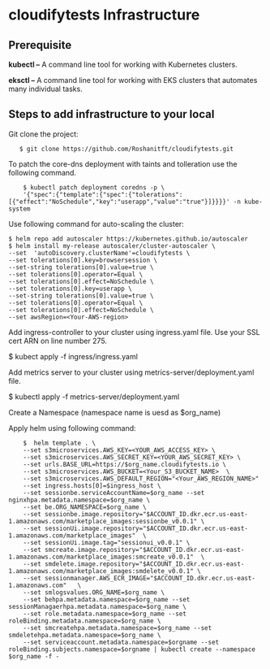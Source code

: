 # cloudifytests Infrastructure


## Prerequisite
**kubectl –** A command line tool for working with Kubernetes clusters.

**eksctl –** A command line tool for working with EKS clusters that automates many individual tasks.



## Steps to add infrastructure to your local

Git clone the project:

       $ git clone https://github.com/Roshanitft/cloudifytests.git
       
To patch the core-dns deployment with taints and tolleration use the following command.

        $ kubectl patch deployment coredns -p \
        '{"spec":{"template":{"spec":{"tolerations":[{"effect":"NoSchedule","key":"userapp","value":"true"}]}}}}' -n kube-system
        
        
Use following command for auto-scaling the cluster:

    $ helm repo add autoscaler https://kubernetes.github.io/autoscaler
    $ helm install my-release autoscaler/cluster-autoscaler \
    --set  'autoDiscovery.clusterName'=cloudifytests \
    --set tolerations[0].key=browsersession \
    --set-string tolerations[0].value=true \
    --set tolerations[0].operator=Equal \
    --set tolerations[0].effect=NoSchedule \
    --set tolerations[0].key=userapp \
    --set-string tolerations[0].value=true \ 
    --set tolerations[0].operator=Equal \
    --set tolerations[0].effect=NoSchedule \
    --set awsRegion=<Your-AWS-region>
        
        
Add ingress-controller to your cluster using ingress.yaml file. Use your SSL cert ARN on line number 275.

   $ kubect apply -f ingress/ingress.yaml
   
   
   
Add metrics server to your cluster using metrics-server/deployment.yaml file.

   $ kubectl apply -f metrics-server/deployment.yaml
   
 
Create a Namespace (namespace name is uesd as $org_name)


Apply helm using following command:

        $  helm template . \
        --set s3microservices.AWS_KEY=<YOUR_AWS_ACCESS_KEY> \
        --set s3microservices.AWS_SECRET_KEY=<YOUR_AWS_SECRET_KEY> \
        --set urls.BASE_URL=https://$org_name.cloudifytests.io \
        --set s3microservices.AWS_BUCKET=<Your_S3_BUCKET_NAME>  \
        --set s3microservices.AWS_DEFAULT_REGION="<Your_AWS_REGION_NAME>"
        --set ingress.hosts[0]=$ingress_host \
        --set sessionbe.serviceAccountName=$org_name --set nginxhpa.metadata.namespace=$org_name \
        --set be.ORG_NAMESPACE=$org_name \
        --set sessionbe.image.repository="$ACCOUNT_ID.dkr.ecr.us-east-1.amazonaws.com/marketplace_images:sessionbe_v0.0.1" \
        --set sessionUi.image.repository="$ACCOUNT_ID.dkr.ecr.us-east-1.amazonaws.com/marketplace_images"  \
        --set sessionUi.image.tag="sessionui_v0.0.1" \
        --set smcreate.image.repository="$ACCOUNT_ID.dkr.ecr.us-east-1.amazonaws.com/marketplace_images:smcreate_v0.0.1"  \
        --set smdelete.image.repository="$ACCOUNT_ID.dkr.ecr.us-east-1.amazonaws.com/marketplace_images:smdelete_v0.0.1" \
        --set sessionmanager.AWS_ECR_IMAGE="$ACCOUNT_ID.dkr.ecr.us-east-1.amazonaws.com"   \
        --set smlogsvalues.ORG_NAME=$org_name \
        --set behpa.metadata.namespace=$org_name --set sessionManagaerhpa.metadata.namespace=$org_name \
        --set role.metadata.namespace=$org_name --set roleBinding.metadata.namespace=$org_name \
        --set smcreatehpa.metadata.namespace=$org_name --set smdeletehpa.metadata.namespace=$org_name \
        --set serviceaccount.metadata.namespace=$orgname --set roleBinding.subjects.namespace=$orgname | kubectl create --namespace $org_name -f -
        
